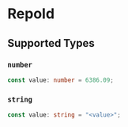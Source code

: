 # RepoId


## Supported Types

### `number`

```typescript
const value: number = 6386.09;
```

### `string`

```typescript
const value: string = "<value>";
```

